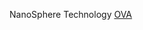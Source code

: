 NanoSphere Technology [OVA](https://drive.google.com/file/d/1vrs-HGn5Uverk6MO_81pCt-yR8Z-DBIR/view?usp=sharing)
